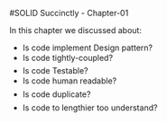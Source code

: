 #SOLID Succinctly - Chapter-01

In this chapter we discussed about:
- Is code implement Design pattern?
- Is code tightly-coupled?
- Is code Testable?
- Is code human readable?
- Is code duplicate?
- Is code to lengthier too understand?


